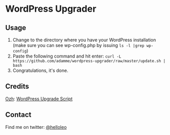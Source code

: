 # WordPress Upgrader

## Usage
1. Change to the directory where you have your WordPress installation (make sure you can see wp-config.php by issuing ```ls -l |grep wp-config```)  
2. Paste the following command and hit enter: ``` curl -L https://github.com/adamme/wordpress-upgrader/raw/master/update.sh | bash ```
3. Congratulations, it's done.

## Credits
[Ozh](https://twitter.com/ozh): [WordPress Upgrade Script](http://planetozh.com/blog/2007/10/wordpress-upgrade-script/)

## Contact

Find me on twitter: [@helloleo](https://twitter.com/helloleo)